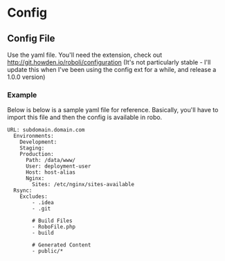 # Config

## Config File
Use the yaml file. You'll need the extension, check out http://git.howden.io/roboli/configuration (It's not particularly stable - I'll update this when I've been using the config ext for a while, and release a 1.0.0 version)

### Example 
Below is below is a sample yaml file for reference. Basically, you'll have to import this file and then the config is available in robo.  

    URL: subdomain.domain.com
      Environments:
        Development:
        Staging:
        Production:
          Path: /data/www/
          User: deployment-user
          Host: host-alias
          Nginx:
            Sites: /etc/nginx/sites-available
      Rsync:
        Excludes:
            - .idea
            - .git

            # Build Files
            - RoboFile.php
            - build

            # Generated Content
            - public/*



